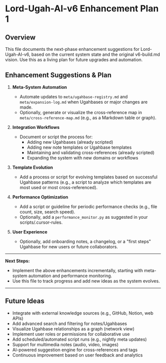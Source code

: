 # Lord-Ugah-AI-v6 Enhancement Plan 1

## Overview
This file documents the next-phase enhancement suggestions for Lord-Ugah-AI-v6, based on the current system state and the original v6-build.md vision. Use this as a living plan for future upgrades and automation.

## Enhancement Suggestions & Plan

1. **Meta-System Automation**
   - Automate updates to `meta/ugahbase-registry.md` and `meta/expansion-log.md` when Ugahbases or major changes are made.
   - Optionally, generate or visualize the cross-reference map in `meta/cross-reference-map.md` (e.g., as a Markdown table or graph).

2. **Integration Workflows**
   - Document or script the process for:
     - Adding new Ugahbases (already scripted)
     - Adding new note templates or Ugahbase templates
     - Maintaining and validating cross-references (already scripted)
     - Expanding the system with new domains or workflows

3. **Template Evolution**
   - Add a process or script for evolving templates based on successful Ugahbase patterns (e.g., a script to analyze which templates are most used or most cross-referenced).

4. **Performance Optimization**
   - Add a script or guideline for periodic performance checks (e.g., file count, size, search speed).
   - Optionally, add a `performance_monitor.py` as suggested in your scripts/.cursor-rules.

5. **User Experience**
   - Optionally, add onboarding notes, a changelog, or a "first steps" Ugahbase for new users or future collaborators.

---

**Next Steps:**
- Implement the above enhancements incrementally, starting with meta-system automation and performance monitoring.
- Use this file to track progress and add new ideas as the system evolves.

---

## Future Ideas
- Integrate with external knowledge sources (e.g., GitHub, Notion, web APIs)
- Add advanced search and filtering for notes/Ugahbases
- Visualize Ugahbase relationships as a graph (network view)
- Implement user roles or permissions for collaborative use
- Add scheduled/automated script runs (e.g., nightly meta updates)
- Support for multimedia notes (audio, video, images)
- AI-powered suggestion engine for cross-references and tags
- Continuous improvement based on user feedback and analytics 